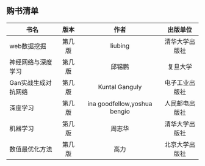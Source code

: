 ## 购书清单
| 书名 | 版本 | 作者 | 出版单位 |
| - | :-: | :-: |  :-: |
| web数据挖掘 | 第几版  | liubing | 清华大学出版社 |
| 神经网络与深度学习 | 第几版 | 邱锡鹏 | 复旦大学|
| Gan实战生成对抗网络 | 第几版 | Kuntal Ganguly | 电子工业出版社 |
| 深度学习 | 第几版 | ina goodfellow,yoshua bengio | 人民邮电出版社|
| 机器学习 | 第几版 | 周志华 | 清华大学出版社 |
| 数值最优化方法 | 第几版 | 高力 | 北京大学出版社 |